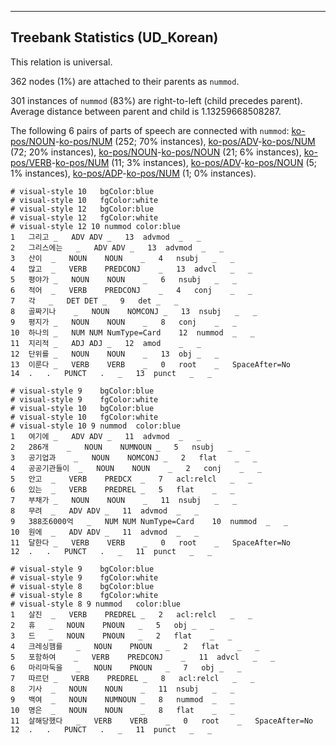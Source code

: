 

--------------------------------------------------------------------------------

## Treebank Statistics (UD_Korean)

This relation is universal.

362 nodes (1%) are attached to their parents as `nummod`.

301 instances of `nummod` (83%) are right-to-left (child precedes parent).
Average distance between parent and child is 1.13259668508287.

The following 6 pairs of parts of speech are connected with `nummod`: [ko-pos/NOUN]()-[ko-pos/NUM]() (252; 70% instances), [ko-pos/ADV]()-[ko-pos/NUM]() (72; 20% instances), [ko-pos/NOUN]()-[ko-pos/NOUN]() (21; 6% instances), [ko-pos/VERB]()-[ko-pos/NUM]() (11; 3% instances), [ko-pos/ADV]()-[ko-pos/NOUN]() (5; 1% instances), [ko-pos/ADP]()-[ko-pos/NUM]() (1; 0% instances).


~~~ conllu
# visual-style 10	bgColor:blue
# visual-style 10	fgColor:white
# visual-style 12	bgColor:blue
# visual-style 12	fgColor:white
# visual-style 12 10 nummod	color:blue
1	그리고	_	ADV	ADV	_	13	advmod	_	_
2	그리스에는	_	ADV	ADV	_	13	advmod	_	_
3	산이	_	NOUN	NOUN	_	4	nsubj	_	_
4	많고	_	VERB	PREDCONJ	_	13	advcl	_	_
5	평야가	_	NOUN	NOUN	_	6	nsubj	_	_
6	적어	_	VERB	PREDCONJ	_	4	conj	_	_
7	각	_	DET	DET	_	9	det	_	_
8	골짜기나	_	NOUN	NOMCONJ	_	13	nsubj	_	_
9	평지가	_	NOUN	NOUN	_	8	conj	_	_
10	하나의	_	NUM	NUM	NumType=Card	12	nummod	_	_
11	지리적	_	ADJ	ADJ	_	12	amod	_	_
12	단위를	_	NOUN	NOUN	_	13	obj	_	_
13	이룬다	_	VERB	VERB	_	0	root	_	SpaceAfter=No
14	.	.	PUNCT	.	_	13	punct	_	_

~~~


~~~ conllu
# visual-style 9	bgColor:blue
# visual-style 9	fgColor:white
# visual-style 10	bgColor:blue
# visual-style 10	fgColor:white
# visual-style 10 9 nummod	color:blue
1	여기에	_	ADV	ADV	_	11	advmod	_	_
2	286개	_	NOUN	NUMNOUN	_	5	nsubj	_	_
3	공기업과	_	NOUN	NOMCONJ	_	2	flat	_	_
4	공공기관들이	_	NOUN	NOUN	_	2	conj	_	_
5	안고	_	VERB	PREDCX	_	7	acl:relcl	_	_
6	있는	_	VERB	PREDREL	_	5	flat	_	_
7	부채가	_	NOUN	NOUN	_	11	nsubj	_	_
8	무려	_	ADV	ADV	_	11	advmod	_	_
9	388조6000억	_	NUM	NUM	NumType=Card	10	nummod	_	_
10	원에	_	ADV	ADV	_	11	advmod	_	_
11	달한다	_	VERB	VERB	_	0	root	_	SpaceAfter=No
12	.	.	PUNCT	.	_	11	punct	_	_

~~~


~~~ conllu
# visual-style 9	bgColor:blue
# visual-style 9	fgColor:white
# visual-style 8	bgColor:blue
# visual-style 8	fgColor:white
# visual-style 8 9 nummod	color:blue
1	살진	_	VERB	PREDREL	_	2	acl:relcl	_	_
2	휴	_	NOUN	PNOUN	_	5	obj	_	_
3	드	_	NOUN	PNOUN	_	2	flat	_	_
4	크레싱햄를	_	NOUN	PNOUN	_	2	flat	_	_
5	포함하여	_	VERB	PREDCONJ	_	11	advcl	_	_
6	마리마둑을	_	NOUN	PNOUN	_	7	obj	_	_
7	따르던	_	VERB	PREDREL	_	8	acl:relcl	_	_
8	기사	_	NOUN	NOUN	_	11	nsubj	_	_
9	백여	_	NOUN	NUMNOUN	_	8	nummod	_	_
10	명은	_	NOUN	NOUN	_	8	flat	_	_
11	살해당했다	_	VERB	VERB	_	0	root	_	SpaceAfter=No
12	.	.	PUNCT	.	_	11	punct	_	_

~~~


